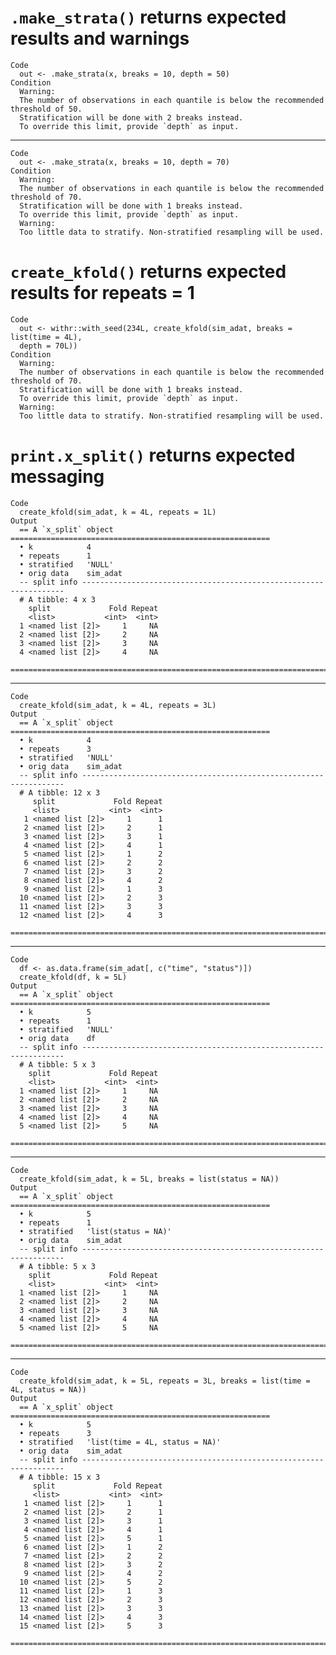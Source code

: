# `.make_strata()` returns expected results and warnings

    Code
      out <- .make_strata(x, breaks = 10, depth = 50)
    Condition
      Warning:
      The number of observations in each quantile is below the recommended threshold of 50.
      Stratification will be done with 2 breaks instead.
      To override this limit, provide `depth` as input.

---

    Code
      out <- .make_strata(x, breaks = 10, depth = 70)
    Condition
      Warning:
      The number of observations in each quantile is below the recommended threshold of 70.
      Stratification will be done with 1 breaks instead.
      To override this limit, provide `depth` as input.
      Warning:
      Too little data to stratify. Non-stratified resampling will be used.

# `create_kfold()` returns expected results for repeats = 1

    Code
      out <- withr::with_seed(234L, create_kfold(sim_adat, breaks = list(time = 4L),
      depth = 70L))
    Condition
      Warning:
      The number of observations in each quantile is below the recommended threshold of 70.
      Stratification will be done with 1 breaks instead.
      To override this limit, provide `depth` as input.
      Warning:
      Too little data to stratify. Non-stratified resampling will be used.

# `print.x_split()` returns expected messaging

    Code
      create_kfold(sim_adat, k = 4L, repeats = 1L)
    Output
      == A `x_split` object ==========================================================
      • k            4
      • repeats      1
      • stratified   'NULL'
      • orig data    sim_adat
      -- split info ------------------------------------------------------------------
      # A tibble: 4 x 3
        split             Fold Repeat
        <list>           <int>  <int>
      1 <named list [2]>     1     NA
      2 <named list [2]>     2     NA
      3 <named list [2]>     3     NA
      4 <named list [2]>     4     NA
      ================================================================================

---

    Code
      create_kfold(sim_adat, k = 4L, repeats = 3L)
    Output
      == A `x_split` object ==========================================================
      • k            4
      • repeats      3
      • stratified   'NULL'
      • orig data    sim_adat
      -- split info ------------------------------------------------------------------
      # A tibble: 12 x 3
         split             Fold Repeat
         <list>           <int>  <int>
       1 <named list [2]>     1      1
       2 <named list [2]>     2      1
       3 <named list [2]>     3      1
       4 <named list [2]>     4      1
       5 <named list [2]>     1      2
       6 <named list [2]>     2      2
       7 <named list [2]>     3      2
       8 <named list [2]>     4      2
       9 <named list [2]>     1      3
      10 <named list [2]>     2      3
      11 <named list [2]>     3      3
      12 <named list [2]>     4      3
      ================================================================================

---

    Code
      df <- as.data.frame(sim_adat[, c("time", "status")])
      create_kfold(df, k = 5L)
    Output
      == A `x_split` object ==========================================================
      • k            5
      • repeats      1
      • stratified   'NULL'
      • orig data    df
      -- split info ------------------------------------------------------------------
      # A tibble: 5 x 3
        split             Fold Repeat
        <list>           <int>  <int>
      1 <named list [2]>     1     NA
      2 <named list [2]>     2     NA
      3 <named list [2]>     3     NA
      4 <named list [2]>     4     NA
      5 <named list [2]>     5     NA
      ================================================================================

---

    Code
      create_kfold(sim_adat, k = 5L, breaks = list(status = NA))
    Output
      == A `x_split` object ==========================================================
      • k            5
      • repeats      1
      • stratified   'list(status = NA)'
      • orig data    sim_adat
      -- split info ------------------------------------------------------------------
      # A tibble: 5 x 3
        split             Fold Repeat
        <list>           <int>  <int>
      1 <named list [2]>     1     NA
      2 <named list [2]>     2     NA
      3 <named list [2]>     3     NA
      4 <named list [2]>     4     NA
      5 <named list [2]>     5     NA
      ================================================================================

---

    Code
      create_kfold(sim_adat, k = 5L, repeats = 3L, breaks = list(time = 4L, status = NA))
    Output
      == A `x_split` object ==========================================================
      • k            5
      • repeats      3
      • stratified   'list(time = 4L, status = NA)'
      • orig data    sim_adat
      -- split info ------------------------------------------------------------------
      # A tibble: 15 x 3
         split             Fold Repeat
         <list>           <int>  <int>
       1 <named list [2]>     1      1
       2 <named list [2]>     2      1
       3 <named list [2]>     3      1
       4 <named list [2]>     4      1
       5 <named list [2]>     5      1
       6 <named list [2]>     1      2
       7 <named list [2]>     2      2
       8 <named list [2]>     3      2
       9 <named list [2]>     4      2
      10 <named list [2]>     5      2
      11 <named list [2]>     1      3
      12 <named list [2]>     2      3
      13 <named list [2]>     3      3
      14 <named list [2]>     4      3
      15 <named list [2]>     5      3
      ================================================================================

